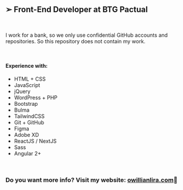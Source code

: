 <h2>➢ Front-End Developer at BTG Pactual</h2>
<br />
<p>I work for a bank, so we only use confidential GitHub accounts and repositories. So this repository does not contain my work.</p>
<br />
<h4>Experience with:</h4>
<ul>
  <li>HTML + CSS</li>
  <li>JavaScript</li>
  <li>jQuery</li>
  <li>WordPress + PHP</li>
  <li>Bootstrap</li>
  <li>Bulma</li>
  <li>TailwindCSS</li>
  <li>Git + GitHub</li>
  <li>Figma</li>
  <li>Adobe XD</li>
  <li>ReactJS / NextJS</li>
  <li>Sass</li>
  <li>Angular 2+</li>
</ul>
<br />
<h3>Do you want more info? Visit my website: <a href="https://owillianlira.vercel.app/">owillianlira.com</a>🔗</h3>
